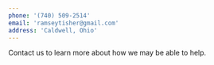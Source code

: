 ```yaml
---
phone: '(740) 509-2514'
email: 'ramseytisher@gmail.com'
address: 'Caldwell, Ohio'
---
```


Contact us to learn more about how we may be able to help.